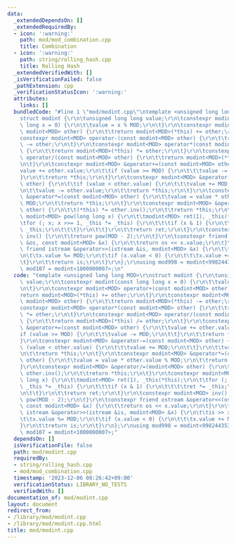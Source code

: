 ```yaml
---
data:
  _extendedDependsOn: []
  _extendedRequiredBy:
  - icon: ':warning:'
    path: mod/mod_combination.cpp
    title: Combination
  - icon: ':warning:'
    path: string/rolling_hash.cpp
    title: Rolling Hash
  _extendedVerifiedWith: []
  _isVerificationFailed: false
  _pathExtension: cpp
  _verificationStatusIcon: ':warning:'
  attributes:
    links: []
  bundledCode: "#line 1 \"mod/modint.cpp\"\ntemplate <unsigned long long MOD>\r\n\
    struct modint {\r\n\tunsigned long long value;\r\n\tconstexpr modint(const long\
    \ long x = 0) {\r\n\t\tvalue = x % MOD;\r\n\t}\r\n\tconstexpr modint<MOD> operator+(const\
    \ modint<MOD> other) {\r\n\t\treturn modint<MOD>(*this) += other;\r\n\t}\r\n\t\
    constexpr modint<MOD> operator-(const modint<MOD> other) {\r\n\t\treturn modint<MOD>(*this)\
    \ -= other;\r\n\t}\r\n\tconstexpr modint<MOD> operator*(const modint<MOD> other)\
    \ {\r\n\t\treturn modint<MOD>(*this) *= other;\r\n\t}\r\n\tconstexpr modint<MOD>\
    \ operator/(const modint<MOD> other) {\r\n\t\treturn modint<MOD>(*this) /= other;\r\
    \n\t}\r\n\tconstexpr modint<MOD> &operator+=(const modint<MOD> other) {\r\n\t\t\
    value += other.value;\r\n\t\tif (value >= MOD) {\r\n\t\t\tvalue -= MOD;\r\n\t\t\
    }\r\n\t\treturn *this;\r\n\t}\r\n\tconstexpr modint<MOD> &operator-=(const modint<MOD>\
    \ other) {\r\n\t\tif (value < other.value) {\r\n\t\t\tvalue += MOD;\r\n\t\t}\r\
    \n\t\tvalue -= other.value;\r\n\t\treturn *this;\r\n\t}\r\n\tconstexpr modint<MOD>\
    \ &operator*=(const modint<MOD> other) {\r\n\t\tvalue = value * other.value %\
    \ MOD;\r\n\t\treturn *this;\r\n\t}\r\n\tconstexpr modint<MOD> &operator/=(modint<MOD>\
    \ other) {\r\n\t\t(*this) *= other.inv();\r\n\t\treturn *this;\r\n\t}\r\n\tconstexpr\
    \ modint<MOD> pow(long long x) {\r\n\t\tmodint<MOD> ret(1), _this(*this);\r\n\t\
    \tfor (; x; x >>= 1, _this *= _this) {\r\n\t\t\tif (x & 1) {\r\n\t\t\t\tret *=\
    \ _this;\r\n\t\t\t}\r\n\t\t}\r\n\t\treturn ret;\r\n\t}\r\n\tconstexpr modint<MOD>\
    \ inv() {\r\n\t\treturn pow(MOD - 2);\r\n\t}\r\n\tconstexpr friend ostream &operator<<(ostream\
    \ &os, const modint<MOD> &x) {\r\n\t\treturn os << x.value;\r\n\t}\r\n\tconstexpr\
    \ friend istream &operator>>(istream &is, modint<MOD> &x) {\r\n\t\tis >> x.value;\r\
    \n\t\tx.value %= MOD;\r\n\t\tif (x.value < 0) {\r\n\t\t\tx.value += MOD;\r\n\t\
    \t}\r\n\t\treturn is;\r\n\t}\r\n};\r\nusing mod998 = modint<998244353>;\r\nusing\
    \ mod107 = modint<1000000007>;\n"
  code: "template <unsigned long long MOD>\r\nstruct modint {\r\n\tunsigned long long\
    \ value;\r\n\tconstexpr modint(const long long x = 0) {\r\n\t\tvalue = x % MOD;\r\
    \n\t}\r\n\tconstexpr modint<MOD> operator+(const modint<MOD> other) {\r\n\t\t\
    return modint<MOD>(*this) += other;\r\n\t}\r\n\tconstexpr modint<MOD> operator-(const\
    \ modint<MOD> other) {\r\n\t\treturn modint<MOD>(*this) -= other;\r\n\t}\r\n\t\
    constexpr modint<MOD> operator*(const modint<MOD> other) {\r\n\t\treturn modint<MOD>(*this)\
    \ *= other;\r\n\t}\r\n\tconstexpr modint<MOD> operator/(const modint<MOD> other)\
    \ {\r\n\t\treturn modint<MOD>(*this) /= other;\r\n\t}\r\n\tconstexpr modint<MOD>\
    \ &operator+=(const modint<MOD> other) {\r\n\t\tvalue += other.value;\r\n\t\t\
    if (value >= MOD) {\r\n\t\t\tvalue -= MOD;\r\n\t\t}\r\n\t\treturn *this;\r\n\t\
    }\r\n\tconstexpr modint<MOD> &operator-=(const modint<MOD> other) {\r\n\t\tif\
    \ (value < other.value) {\r\n\t\t\tvalue += MOD;\r\n\t\t}\r\n\t\tvalue -= other.value;\r\
    \n\t\treturn *this;\r\n\t}\r\n\tconstexpr modint<MOD> &operator*=(const modint<MOD>\
    \ other) {\r\n\t\tvalue = value * other.value % MOD;\r\n\t\treturn *this;\r\n\t\
    }\r\n\tconstexpr modint<MOD> &operator/=(modint<MOD> other) {\r\n\t\t(*this) *=\
    \ other.inv();\r\n\t\treturn *this;\r\n\t}\r\n\tconstexpr modint<MOD> pow(long\
    \ long x) {\r\n\t\tmodint<MOD> ret(1), _this(*this);\r\n\t\tfor (; x; x >>= 1,\
    \ _this *= _this) {\r\n\t\t\tif (x & 1) {\r\n\t\t\t\tret *= _this;\r\n\t\t\t}\r\
    \n\t\t}\r\n\t\treturn ret;\r\n\t}\r\n\tconstexpr modint<MOD> inv() {\r\n\t\treturn\
    \ pow(MOD - 2);\r\n\t}\r\n\tconstexpr friend ostream &operator<<(ostream &os,\
    \ const modint<MOD> &x) {\r\n\t\treturn os << x.value;\r\n\t}\r\n\tconstexpr friend\
    \ istream &operator>>(istream &is, modint<MOD> &x) {\r\n\t\tis >> x.value;\r\n\
    \t\tx.value %= MOD;\r\n\t\tif (x.value < 0) {\r\n\t\t\tx.value += MOD;\r\n\t\t\
    }\r\n\t\treturn is;\r\n\t}\r\n};\r\nusing mod998 = modint<998244353>;\r\nusing\
    \ mod107 = modint<1000000007>;"
  dependsOn: []
  isVerificationFile: false
  path: mod/modint.cpp
  requiredBy:
  - string/rolling_hash.cpp
  - mod/mod_combination.cpp
  timestamp: '2023-12-06 08:26:42+09:00'
  verificationStatus: LIBRARY_NO_TESTS
  verifiedWith: []
documentation_of: mod/modint.cpp
layout: document
redirect_from:
- /library/mod/modint.cpp
- /library/mod/modint.cpp.html
title: mod/modint.cpp
---
```

